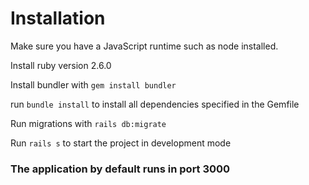 # Installation

Make sure you have a JavaScript runtime such as node installed.

Install ruby version 2.6.0

Install bundler with `gem install bundler`

run `bundle install` to install all dependencies specified in the Gemfile

Run migrations with `rails db:migrate`

Run `rails s` to start the project in development mode

### The application by default runs in port 3000

